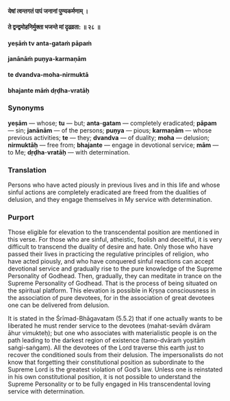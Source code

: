 #### येषां त्वन्तगतं पापं जनानां पुण्यकर्मणाम् ।
#### ते द्वन्द्वमोहनिर्मुक्ता भजन्ते मां दृढव्रता: ॥ २८ ॥

#### yeṣāṁ tv anta-gataṁ pāpaṁ
#### janānāṁ puṇya-karmaṇām
#### te dvandva-moha-nirmuktā
#### bhajante māṁ dṛḍha-vratāḥ

### Synonyms

**yeṣām** — whose; **tu** — but; **anta**-**gatam** — completely eradicated; **pāpam** — sin; **janānām** — of the persons; **puṇya** — pious; **karmaṇām** — whose previous activities; **te** — they; **dvandva** — of duality; **moha** — delusion; **nirmuktāḥ** — free from; **bhajante** — engage in devotional service; **mām** — to Me; **dṛḍha**-**vratāḥ** — with determination.

### Translation

Persons who have acted piously in previous lives and in this life and whose sinful actions are completely eradicated are freed from the dualities of delusion, and they engage themselves in My service with determination.

### Purport

Those eligible for elevation to the transcendental position are mentioned in this verse. For those who are sinful, atheistic, foolish and deceitful, it is very difficult to transcend the duality of desire and hate. Only those who have passed their lives in practicing the regulative principles of religion, who have acted piously, and who have conquered sinful reactions can accept devotional service and gradually rise to the pure knowledge of the Supreme Personality of Godhead. Then, gradually, they can meditate in trance on the Supreme Personality of Godhead. That is the process of being situated on the spiritual platform. This elevation is possible in Kṛṣṇa consciousness in the association of pure devotees, for in the association of great devotees one can be delivered from delusion.

It is stated in the Śrīmad-Bhāgavatam (5.5.2) that if one actually wants to be liberated he must render service to the devotees (mahat-sevāṁ dvāram āhur vimukteḥ); but one who associates with materialistic people is on the path leading to the darkest region of existence (tamo-dvāraṁ yoṣitāṁ saṅgi-saṅgam). All the devotees of the Lord traverse this earth just to recover the conditioned souls from their delusion. The impersonalists do not know that forgetting their constitutional position as subordinate to the Supreme Lord is the greatest violation of God’s law. Unless one is reinstated in his own constitutional position, it is not possible to understand the Supreme Personality or to be fully engaged in His transcendental loving service with determination.